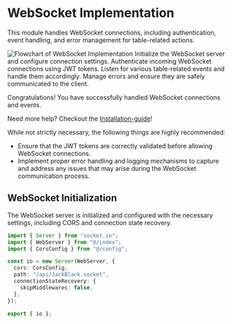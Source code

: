 # WebSocket Implementation

<primary-label ref="stable"/>
<secondary-label ref="beta"/>

<tldr>
  <p>This module handles WebSocket connections, including authentication, event handling, and error management for table-related actions.</p>
  <img src="flowchart.png" alt="Flowchart of WebSocket Implementation"/>
</tldr>

<procedure title="To handle WebSocket connections and events:" id="procedure-id">
   <step>Initialize the WebSocket server and configure connection settings.</step>
   <step>Authenticate incoming WebSocket connections using JWT tokens.</step>
   <step>Listen for various table-related events and handle them accordingly.</step>
   <step>Manage errors and ensure they are safely communicated to the client.</step>
   <p>Congratulations! You have successfully handled WebSocket connections and events.</p>
   <p>Need more help? Checkout the <a href="Installation-guide.md">Installation-guide</a>!</p>
</procedure>

While not strictly necessary, the following things are highly recommended:

* Ensure that the JWT tokens are correctly validated before allowing WebSocket connections.
* Implement proper error handling and logging mechanisms to capture and address any issues that may arise during the WebSocket communication process.

## WebSocket Initialization

The WebSocket server is initialized and configured with the necessary settings, including CORS and connection state recovery.

```typescript
import { Server } from "socket.io";
import { WebServer } from "@/index";
import { CorsConfig } from "@/config";

const io = new Server(WebServer, {
  cors: CorsConfig,
  path: "/api/JackBlack.socket",
  connectionStateRecovery: {
    skipMiddlewares: false,
  },
});

export { io };